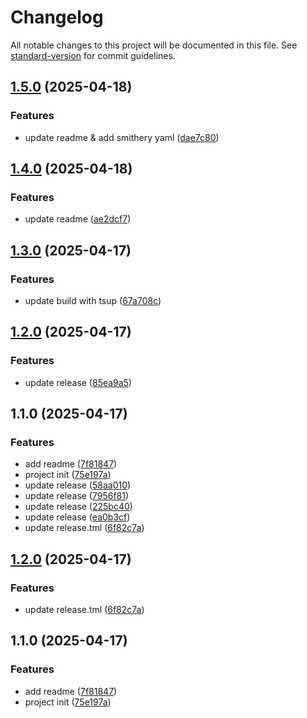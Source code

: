 # Changelog

All notable changes to this project will be documented in this file. See [standard-version](https://github.com/conventional-changelog/standard-version) for commit guidelines.

## [1.5.0](https://github.com/c-rick/dioxide-mcp-server/compare/v1.4.0...v1.5.0) (2025-04-18)


### Features

* update readme & add smithery yaml ([dae7c80](https://github.com/c-rick/dioxide-mcp-server/commit/dae7c80d5423b3fb073e260559a2a6f9960b875d))

## [1.4.0](https://github.com/c-rick/dioxide-mcp-server/compare/v1.3.0...v1.4.0) (2025-04-18)


### Features

* update readme ([ae2dcf7](https://github.com/c-rick/dioxide-mcp-server/commit/ae2dcf79d312723489e0b35576c2d5876be3ef34))

## [1.3.0](https://github.com/c-rick/dioxide-mcp-server/compare/v1.2.0...v1.3.0) (2025-04-17)


### Features

* update build with tsup ([67a708c](https://github.com/c-rick/dioxide-mcp-server/commit/67a708ce35b8e5f6da00df66a11964ec1411abd0))

## [1.2.0](https://github.com/c-rick/dioxide-mcp-server/compare/v1.1.0...v1.2.0) (2025-04-17)


### Features

* update release ([85ea9a5](https://github.com/c-rick/dioxide-mcp-server/commit/85ea9a51a11d05f1b4b7866ea79a63a11456a0e7))

## 1.1.0 (2025-04-17)


### Features

* add readme ([7f81847](https://github.com/c-rick/dioxide-mcp-server/commit/7f8184754c690a79e33e6ded2b072ba6f0a88a12))
* project init ([75e197a](https://github.com/c-rick/dioxide-mcp-server/commit/75e197a3f001f2ea1a67e37f09e64af37710c1ff))
* update release ([58aa010](https://github.com/c-rick/dioxide-mcp-server/commit/58aa010f3dc6a617a23a11eac7cab9ab2ac26504))
* update release ([7956f81](https://github.com/c-rick/dioxide-mcp-server/commit/7956f81432e4e19f8bbe89111d0ff5a5ad1806bc))
* update release ([225bc40](https://github.com/c-rick/dioxide-mcp-server/commit/225bc404b7a5ca66fa8e1582fbee9efd0c24b599))
* update release ([ea0b3cf](https://github.com/c-rick/dioxide-mcp-server/commit/ea0b3cf67e58ffb0ab10b03e3f2ddeed2d696fd9))
* update release.tml ([6f82c7a](https://github.com/c-rick/dioxide-mcp-server/commit/6f82c7a9c9ef2abb2523fdb00c9b9c55491130cf))

## [1.2.0](https://github.com/c-rick/dioxide-mcp-server/compare/v1.1.0...v1.2.0) (2025-04-17)


### Features

* update release.tml ([6f82c7a](https://github.com/c-rick/dioxide-mcp-server/commit/6f82c7a9c9ef2abb2523fdb00c9b9c55491130cf))

## 1.1.0 (2025-04-17)


### Features

* add readme ([7f81847](https://github.com/c-rick/dioxide-mcp-server/commit/7f8184754c690a79e33e6ded2b072ba6f0a88a12))
* project init ([75e197a](https://github.com/c-rick/dioxide-mcp-server/commit/75e197a3f001f2ea1a67e37f09e64af37710c1ff))
